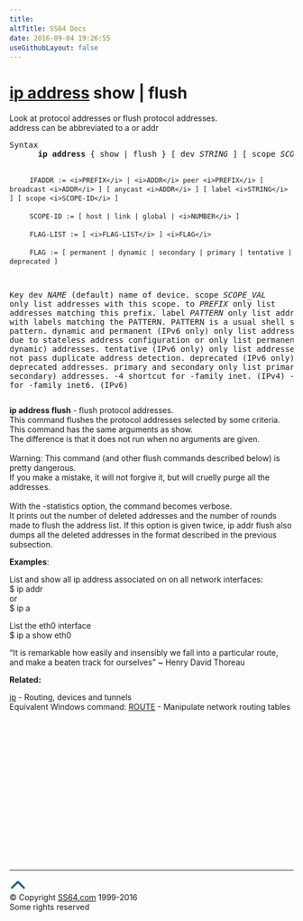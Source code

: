 ```yaml
---
title:
altTitle: SS64 Docs
date: 2016-09-04 19:26:55
useGithubLayout: false
---
```

<!-- #BeginLibraryItem "/Library/head_bash.lbi" --><!-- #EndLibraryItem --><h1><a href="ip.html">ip address</a> show | flush</h1> 
<p>Look at protocol addresses or flush protocol addresses.<br>
<span class="code">address</span> can be abbreviated to <span class="code">a</span> or <span class="code">addr</span></p>
<pre>Syntax
      <b>ip address</b> { show | flush } [ dev <i>STRING</i> ] [ scope <i>SCOPE-ID</i> ] [ to <i>PREFIX</i> ] [ <i>FLAG-LIST</i> ] [ label <i>PATTERN</i> ]

         IFADDR := <i>PREFIX</i> | <i>ADDR</i> peer <i>PREFIX</i> [ broadcast <i>ADDR</i> ] [ anycast <i>ADDR</i> ] [ label <i>STRING</i> ] [ scope <i>SCOPE-ID</i> ]

         SCOPE-ID := [ host | link | global | <i>NUMBER</i> ]

         FLAG-LIST := [ <i>FLAG-LIST</i> ] <i>FLAG</i>

         FLAG := [ permanent | dynamic | secondary | primary | tentative | deprecated ]

Key
   dev <i>NAME</i> (default)
      name of device. 
   scope <i>SCOPE_VAL</i>
      only list addresses with this scope. 
   to <i>PREFIX</i>
      only list addresses matching this prefix. 
   label <i>PATTERN</i>
      only list addresses with labels matching the PATTERN. PATTERN is a usual shell style pattern. 
   dynamic and permanent
      (IPv6 only) only list addresses installed due to stateless address configuration or
      only list permanent (not dynamic) addresses. 
   tentative
      (IPv6 only) only list addresses which did not pass duplicate address detection. 
   deprecated
      (IPv6 only) only list deprecated addresses. 
   primary and secondary
      only list primary (or secondary) addresses.
   -4  shortcut for -family inet. (IPv4)
   -6  shortcut for -family inet6. (IPv6)</pre>
<p><b>ip address flush</b> - flush protocol addresses.<br>
This command flushes the protocol addresses selected by some criteria.<br>
This command has the same arguments as show.<br>
The difference is that it does not run when no arguments are given.<br>
<br>
Warning: This command (and other flush commands described below) is pretty dangerous.<br>
If you make a mistake, it will not forgive it, but will cruelly purge all the addresses.<br>
<br>
With the -statistics option, the command becomes verbose.<br>
It prints out the number of deleted addresses and the number of rounds made to
flush the address list. If this option is given twice, ip addr flush also dumps all
the deleted addresses in the format described in the previous subsection. </p>
<p><b>Examples</b>:</p>
<p>List and show all ip address associated on on all network interfaces:<br>
<span class="code">$ 
ip addr</span><br>
or
<br>
<span class="code">$ 
ip a</span></p>
<p>List the eth0 interface <br>
<span class="code">$ 
ip a show eth0</span></p>
<p class="quote">“It is remarkable how easily and insensibly we fall into a particular route, and make a beaten track for ourselves” ~ Henry David Thoreau</p>
<p><b>Related:</b></p>
<p><a href="ip.html">ip</a> - Routing, devices and tunnels<br>
Equivalent Windows  command: <a href="../nt/route.html">ROUTE</a> - Manipulate network routing tables</p><!-- #BeginLibraryItem "/Library/foot_bash.lbi" --><p>
<!-- bash300 -->
<ins class="adsbygoogle" style="display:inline-block;width:300px;height:250px" data-ad-client="ca-pub-6140977852749469" data-ad-slot="4615356305"></ins>
<script>
(adsbygoogle = window.adsbygoogle || []).push({});
</script></p>
<hr>
<div id="bl" class="footer"><a href="ip-address-show.html#"><img src="../images/top.png" width="30" height="22" alt="Back to the Top"></a></div>
<div id="br" class="footer, tagline">© Copyright <a href="http://ss64.com/">SS64.com</a> 1999-2016<br>
Some rights reserved</div><!-- #EndLibraryItem -->

